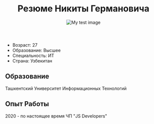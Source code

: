 <html lang="ru">
  <head>
    <meta charset="utf-8">
      </head>
  <body>
    <header> <h1> Резюме Никиты Германовича </h1>
      <img src=”[[./ava.jpg]](https://github.com/nikitamobile/rsschool-cv/blob/rsschool-cv-html/ava.jpg?raw=true)" alt="My test image">
    </header>
    <section> 
      <ul>
        <li> Возраст: 27 </li>
        <li> Образование: Высшее </li>
        <li> Специальность: ИТ </li>
        <li> Страна: Узбекитан </li>
      </ul>
    </section>
    <section>
      <h1> Образование </h1>
      Ташкентский Университет Информационных Технологий
    </section>
        <section>
      <h1> Опыт Работы </h1>
          <span> 2020 - по настоящее время ЧП "JS Developers" </span>
    </section>
  </body>
</html>
